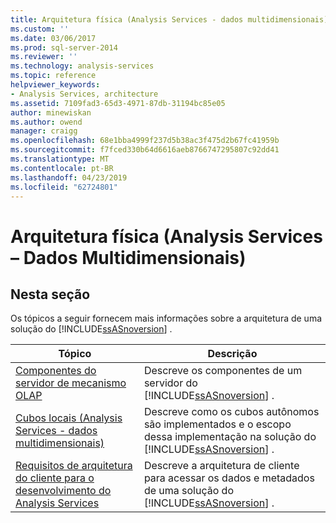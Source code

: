 ```yaml
---
title: Arquitetura física (Analysis Services - dados multidimensionais) | Microsoft Docs
ms.custom: ''
ms.date: 03/06/2017
ms.prod: sql-server-2014
ms.reviewer: ''
ms.technology: analysis-services
ms.topic: reference
helpviewer_keywords:
- Analysis Services, architecture
ms.assetid: 7109fad3-65d3-4971-87db-31194bc85e05
author: minewiskan
ms.author: owend
manager: craigg
ms.openlocfilehash: 68e1bba4999f237d5b38ac3f475d2b67fc41959b
ms.sourcegitcommit: f7fced330b64d6616aeb8766747295807c92dd41
ms.translationtype: MT
ms.contentlocale: pt-BR
ms.lasthandoff: 04/23/2019
ms.locfileid: "62724801"
---
```

# <a name="physical-architecture-analysis-services---multidimensional-data"></a>Arquitetura física (Analysis Services – Dados Multidimensionais)
    
## <a name="in-this-section"></a>Nesta seção  
 Os tópicos a seguir fornecem mais informações sobre a arquitetura de uma solução do [!INCLUDE[ssASnoversion](../../../includes/ssasnoversion-md.md)] .  
  
|Tópico|Descrição|  
|-----------|-----------------|  
|[Componentes do servidor de mecanismo OLAP](olap-engine-server-components.md)|Descreve os componentes de um servidor do [!INCLUDE[ssASnoversion](../../../includes/ssasnoversion-md.md)] .|  
|[Cubos locais &#40;Analysis Services - dados multidimensionais&#41;](local-cubes-analysis-services-multidimensional-data.md)|Descreve como os cubos autônomos são implementados e o escopo dessa implementação na solução do [!INCLUDE[ssASnoversion](../../../includes/ssasnoversion-md.md)] .|  
|[Requisitos de arquitetura do cliente para o desenvolvimento do Analysis Services](client-architecture-requirements-for-analysis-services-development.md)|Descreve a arquitetura de cliente para acessar os dados e metadados de uma solução do [!INCLUDE[ssASnoversion](../../../includes/ssasnoversion-md.md)] .|  
  
  
